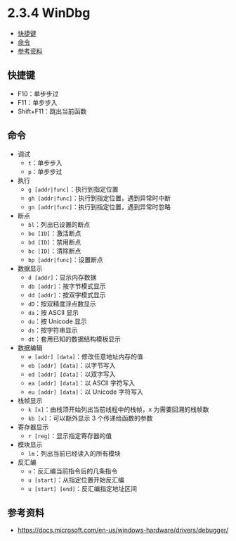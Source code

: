 # 2.3.4 WinDbg

- [快捷键](#快捷键)
- [命令](#命令)
- [参考资料](#参考资料)

## 快捷键

- F10：单步步过
- F11：单步步入
- Shift+F11：跳出当前函数

## 命令

- 调试
  - `t`：单步步入
  - `p`：单步步过
- 执行
  - `g [addr|func]`：执行到指定位置
  - `gh [addr|func]`：执行到指定位置，遇到异常时中断
  - `gn [addr|func]`：执行到指定位置，遇到异常时忽略
- 断点
  - `bl`：列出已设置的断点
  - `be [ID]`：激活断点
  - `bd [ID]`：禁用断点
  - `bc [ID]`：清除断点
  - `bp [addr|func]`：设置断点
- 数据显示
  - `d [addr]`：显示内存数据
  - `db [addr]`：按字节模式显示
  - `dd [addr]`：按双字模式显示
  - `dD`：按双精度浮点数显示
  - `da`：按 ASCII 显示
  - `du`：按 Unicode 显示
  - `ds`：按字符串显示
  - `dt`：套用已知的数据结构模板显示
- 数据编辑
  - `e [addr] [data]`：修改任意地址内存的值
  - `eb [addr] [data]`：以字节写入
  - `ed [addr] [data]`：以双字写入
  - `ea [addr] [data]`：以 ASCII 字符写入
  - `eu [addr] [data]`：以 Unicode 字符写入
- 栈帧显示
  - `k [x]`：由栈顶开始列出当前线程中的栈帧，x 为需要回溯的栈帧数
  - `kb [x]`：可以额外显示 3 个传递给函数的参数
- 寄存器显示
  - `r [reg]`：显示指定寄存器的值
- 模块显示
  - `lm`：列出当前已经读入的所有模块
- 反汇编
  - `u`：反汇编当前指令后的几条指令
  - `u [start]`：从指定位置开始反汇编
  - `u [start] [end]`：反汇编指定地址区间

## 参考资料

- <https://docs.microsoft.com/en-us/windows-hardware/drivers/debugger/>
